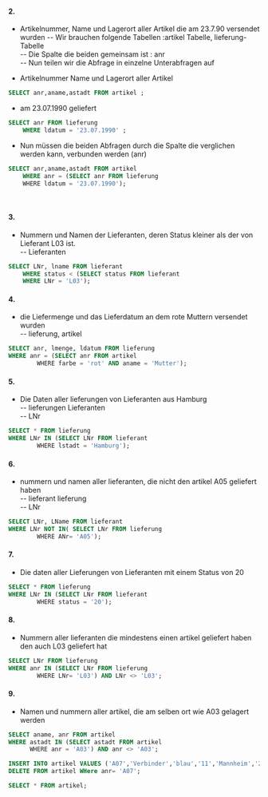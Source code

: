 #### 2.
- Artikelnummer, Name und Lagerort aller Artikel die am 23.7.90 versendet wurden
	-- Wir brauchen folgende Tabellen :artikel Tabelle, lieferung-Tabelle  
	-- Die Spalte die beiden gemeinsam ist : anr   
	-- Nun teilen wir die Abfrage in einzelne Unterabfragen auf

- Artikelnummer Name und Lagerort aller Artikel  
```sql
SELECT anr,aname,astadt FROM artikel ;
```


-  am 23.07.1990 geliefert  
```sql
SELECT anr FROM lieferung  
	WHERE ldatum = '23.07.1990' ;
```


- Nun müssen die beiden Abfragen durch die Spalte die verglichen werden kann, verbunden werden (anr)
```sql
SELECT anr,aname,astadt FROM artikel  
	WHERE anr = (SELECT anr FROM lieferung  
    WHERE ldatum = '23.07.1990');
```


          
#### 3.
- Nummern und Namen der Lieferanten, deren Status kleiner als der von Lieferant L03 ist.  
-- Lieferanten  
```sql
SELECT LNr, lname FROM lieferant  
	WHERE status < (SELECT status FROM lieferant  
	WHERE LNr = 'L03');
```


#### 4.
- die Liefermenge und das Lieferdatum an dem rote Muttern versendet wurden  
-- lieferung, artikel
```sql
SELECT anr, lmenge, ldatum FROM lieferung  
WHERE anr = (SELECT anr FROM artikel  
        WHERE farbe = 'rot' AND aname = 'Mutter');
```


#### 5.
- Die Daten aller lieferungen von Lieferanten aus Hamburg  
-- lieferungen Lieferanten  
-- LNr
```sql
SELECT * FROM lieferung  
WHERE LNr IN (SELECT LNr FROM lieferant  
        WHERE lstadt = 'Hamburg');
```


#### 6.
- nummern und namen aller lieferanten, die nicht den artikel A05 geliefert haben  
-- lieferant lieferung  
-- LNr
```sql
SELECT LNr, LName FROM lieferant  
WHERE LNr NOT IN( SELECT LNr FROM lieferung  
        WHERE ANr= 'A05');
```



#### 7. 
- Die daten aller Lieferungen von Lieferanten mit einem Status von 20  
```sql
SELECT * FROM lieferung  
WHERE LNr IN (SELECT LNr FROM lieferant   
        WHERE status = '20');
```


#### 8.
- Nummern aller lieferanten die mindestens einen artikel geliefert haben den auch L03 geliefert hat  
```sql
SELECT LNr FROM lieferung  
WHERE anr IN (SELECT LNr FROM lieferung  
        WHERE LNr= 'L03') AND LNr <> 'L03';
```


#### 9.
- Namen und nummern aller artikel, die am selben ort wie A03 gelagert werden  
```sql
SELECT aname, anr FROM artikel   
WHERE astadt IN (SELECT astadt FROM artikel  
      WHERE anr = 'A03') AND anr <> 'A03';
```

```sql
INSERT INTO artikel VALUES ('A07','Verbinder','blau','11','Mannheim','200');  
DELETE FROM artikel WHere anr= 'A07';
```

```sql
SELECT * FROM artikel;
```
